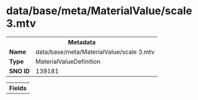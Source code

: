 <h1>data/base/meta/MaterialValue/scale 3.mtv</h1><table><tr><th colspan="100%">Metadata</th></tr><tr><td><b>Name</b></td><td>data/base/meta/MaterialValue/scale 3.mtv</td></tr><tr><td><b>Type</b></td><td>MaterialValueDefinition</td></tr><tr><td><b>SNO ID</b></td><td>139181</td></tr></table>

<table><tr><th colspan="100%">Fields</th></tr></table>

